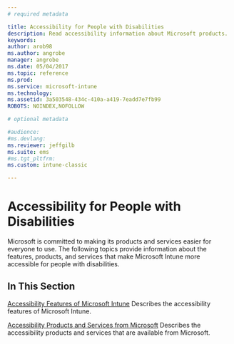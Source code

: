 ```yaml
---
# required metadata

title: Accessibility for People with Disabilities 
description: Read accessibility information about Microsoft products.
keywords:
author: arob98
ms.author: angrobe
manager: angrobe
ms.date: 05/04/2017
ms.topic: reference
ms.prod:
ms.service: microsoft-intune
ms.technology:
ms.assetid: 3a503548-434c-410a-a419-7eadd7e7fb99
ROBOTS: NOINDEX,NOFOLLOW

# optional metadata

#audience:
#ms.devlang:
ms.reviewer: jeffgilb
ms.suite: ems
#ms.tgt_pltfrm:
ms.custom: intune-classic

---
```


# Accessibility for People with Disabilities
Microsoft is committed to making its products and services easier for everyone to use. The following topics provide information about the features, products, and services that make Microsoft Intune more accessible for people with disabilities.

## In This Section
[Accessibility Features of Microsoft Intune](accessibility-features-of-microsoft-intune.md)
Describes the accessibility features of Microsoft Intune.

[Accessibility Products and Services from Microsoft](accessibility-products-and-services-from-microsoft.md)
Describes the accessibility products and services that are available from Microsoft.

